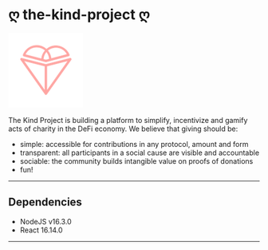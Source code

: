# ღ the-kind-project ღ

![Kind Logo](./assets/kind_light.png)

The Kind Project is building a platform to simplify, incentivize and gamify acts of charity in the DeFi economy. We believe that giving should be:

- simple: accessible for contributions in any protocol, amount and form 
- transparent: all participants in a social cause are visible and accountable
- sociable: the community builds intangible value on proofs of donations
- fun!


---

## Dependencies

* NodeJS v16.3.0
* React 16.14.0

---

<!-- #### [ 🏃‍♀️ Quick Start ](https://github.com/austintgriffith/scaffold-eth#%EF%B8%8F-quick-start)

#### [ 🔭 Learning Solidity ](https://github.com/austintgriffith/scaffold-eth#-learning-solidity)

#### [ 📡 Deploy ](https://github.com/austintgriffith/scaffold-eth#-deploy)

#### [ 📺 Frontend](https://github.com/austintgriffith/scaffold-eth#-frontend)

- [ 🛰 Providers ](https://github.com/austintgriffith/scaffold-eth#-providers)
- [ 🖇 Hooks ](https://github.com/austintgriffith/scaffold-eth#-hooks)
- [ 📦 Components ](https://github.com/austintgriffith/scaffold-eth#-components)
- [ 🖲 UI Library ](https://github.com/austintgriffith/scaffold-eth#-ui-library)
- [ ⛑ Helpers ](https://github.com/austintgriffith/scaffold-eth#-helpers)
- [ 🎚 Extras ](https://github.com/austintgriffith/scaffold-eth#-extras)
- <B> [ 🛳 Ship it! ](https://github.com/austintgriffith/scaffold-eth#-ship-it) </B>

#### [ 🚩 Challenges ](https://github.com/austintgriffith/scaffold-eth#-challenges)

- [ 🥩 Staking App](https://github.com/austintgriffith/scaffold-eth/tree/challenge-1-decentralized-staking)
- [ 🏵 Token Vendor ](https://github.com/austintgriffith/scaffold-eth/tree/challenge-2-token-vendor)

#### [ 👩‍💻 Examples & Tutorials ](https://github.com/austintgriffith/scaffold-eth#-examples-and-tutorials)

- [ 🎟 Simple NFT ](https://github.com/austintgriffith/scaffold-eth/tree/simple-nft-example)

#### [ Built with 🏗 scaffold-eth ](https://github.com/austintgriffith/scaffold-eth#-built-with--scaffold-eth)

- [ 🎨 Nifty.ink ](https://nifty.ink) ([code](https://github.com/austintgriffith/scaffold-eth/tree/nifty-ink-dev))
- [ 🧑‍🎤PunkWallet.io ](https://punkwallet.io/) ([code](https://github.com/austintgriffith/scaffold-eth/tree/punk-wallet))

#### [🌉 Infrastructure ](https://github.com/austintgriffith/scaffold-eth#-infrastructure)

- [ 🛰 The Graph ](https://github.com/austintgriffith/scaffold-eth#-using-the-graph)
- [ 🔬 Tenderly ](https://github.com/austintgriffith/scaffold-eth#-using-tenderly)
- [ 🌐 Etherscan ](https://github.com/austintgriffith/scaffold-eth#-etherscan)
- [ 🔶 Infura ](https://github.com/austintgriffith/scaffold-eth#-using-infura)
- 🟪 [ Blocknative ](https://github.com/austintgriffith/scaffold-eth#-blocknative)

|- <B> [ 📠 Legacy Content ](https://github.com/austintgriffith/scaffold-eth#-legacy-content) </B> - | - <B> [ 💬 Support Chat ](https://github.com/austintgriffith/scaffold-eth#-support-chat) </B> -|

[![Gitpod ready-to-code](https://img.shields.io/badge/Gitpod-ready--to--code-blue?logo=gitpod)](https://gitpod.io/#https://github.com/austintgriffith/scaffold-eth)

---

[![ethdenvervideo](https://user-images.githubusercontent.com/2653167/109873369-e2c58c00-7c2a-11eb-8adf-0ec4b8dcae1e.png)](https://youtu.be/33gnKe7ttCc?t=477)

---

---

---

# 🏃‍♀️ Quick Start

required: [Node](https://nodejs.org/dist/latest-v12.x/) plus [Yarn](https://classic.yarnpkg.com/en/docs/install/) and [Git](https://git-scm.com/downloads)

```bash
git clone https://github.com/austintgriffith/scaffold-eth.git
cd scaffold-eth
yarn install
yarn chain
```

> in a second terminal window:

```bash
cd scaffold-eth
yarn start
```

> in a third terminal window:

```bash
cd scaffold-eth
yarn deploy
```

🔏 Edit your smart contract `YourContract.sol` in `packages/hardhat/contracts`

📝 Edit your frontend `App.jsx` in `packages/react-app/src`

💼 Edit and add your deployment scripts in `packages/hardhat/deploy` - we are using [hardhat-deploy](https://www.npmjs.com/package/hardhat-deploy)

📱 Open http://localhost:3000 to see the app

🏗 scaffold-eth is a hackthon stack for quick product prototyping on Ethereum.

👩‍🔬 This scaffolding leverages state of the art tooling from the ecosystem.

🧪 It is a free standing dapp so you can learn by making small changes.

> _After installing_, your dev environment should look like this:

![image](https://user-images.githubusercontent.com/2653167/109870279-24ecce80-7c27-11eb-91f3-b2c4febac118.png)

> React dev server, HardHat blockchain, deploy terminal, code IDE, and frontend browser.

✏️ Make small changes to `YourContract.sol` and watch your app auto update!

🔁 You can `yarn deploy` any time and get a fresh new contract in the frontend:

![deploy](https://user-images.githubusercontent.com/2653167/93149199-f8fa8280-f6b2-11ea-9da7-3b26413ec8ab.gif)

💵 Each browser has an account in the top right and you can use the faucet (bottom left) to get ⛽️ testnet eth for gas:

![faucet](https://user-images.githubusercontent.com/2653167/93150077-6c04f880-f6b5-11ea-9ee8-5c646b5b7afc.gif)

🔨Once you have funds, you can call `setPurpose` on your contract and "write" to the `purpose` storage:

![setp](https://user-images.githubusercontent.com/2653167/93229761-2d625300-f734-11ea-9036-44a75429ef0c.gif)

Look for the [HardHat](https://hardhat.org) console.log() output in the `yarn chain` terminal:

![image](https://user-images.githubusercontent.com/2653167/93687934-2f534b80-fa7f-11ea-84b2-c0ba99533dc2.png)

> ⚗️ Spend some time tinkering with `YourContract.sol`

---

===================================================== [⏫ back to the top ⏫](https://github.com/austintgriffith/scaffold-eth#-scaffold-eth)

---

---

# 🔭 Learning Solidity

📕 Read the docs: https://docs.soliditylang.org

📚 Go through each topic from [solidity by example](https://solidity-by-example.org) editing `YourContract.sol` in **🏗 scaffold-eth**

- [Primitive Data Types](https://solidity-by-example.org/primitives/)
- [Mappings](https://solidity-by-example.org/mapping/)
- [Structs](https://solidity-by-example.org/structs/)
- [Modifiers](https://solidity-by-example.org/function-modifier/)
- [Events](https://solidity-by-example.org/events/)
- [Inheritance](https://solidity-by-example.org/inheritance/)
- [Payable](https://solidity-by-example.org/payable/)
- [Fallback](https://solidity-by-example.org/fallback/)

📧 Learn all the [Solidity globals and units](https://solidity.readthedocs.io/en/v0.6.6/units-and-global-variables.html)

👨‍🏫 Start super simple with a counter: `uint8 public count = 1;`

⬇️ Then a `function dec() public {}` that does a `count = count - 1;`

![image](https://user-images.githubusercontent.com/2653167/93150263-dae25180-f6b5-11ea-94e1-b24ab2a63fa5.png)

🔬 What happens when you subtract 1 from 0? Try it out in the app to see what happens!

![underflow](https://user-images.githubusercontent.com/2653167/93688066-46466d80-fa80-11ea-85df-81fbafa46575.gif)

🚽 UNDERFLOW!?! (🚑 [Solidity >0.8.0](https://docs.soliditylang.org/en/v0.8.0/) will catch this!)

🧫 You can iterate and learn as you go. Test your assumptions!

🔐 Global variables like `msg.sender` and `msg.value` are cryptographically backed and can be used to make rules

📝 Keep this [cheat sheet](https://solidity.readthedocs.io/en/v0.7.0/cheatsheet.html?highlight=global#global-variables) handy

⏳ Maybe we could use `block.timestamp` or `block.number` to track time in our contract

🔏 Or maybe keep track of an `address public owner;` then make a rule like `require( msg.sender == owner );` for an important function

🧾 Maybe create a smart contract that keeps track of a `mapping ( address => uint256 ) public balance;`

🏦 It could be like a decentralized bank that you `function deposit() public payable {}` and `withdraw()`

📟 Events are really handy for signaling to the frontend. [Read more about events here.](https://solidity-by-example.org/0.6/events/)

📲 Spend some time in `App.jsx` in `packages/react-app/src` and learn about the 🛰 [Providers](https://github.com/austintgriffith/scaffold-eth#-web3-providers)

⚠️ Big numbers are stored as objects: `formatEther` and `parseEther` (ethers.js) will help with WEI->ETH and ETH->WEI.

🧳 The single page (searchable) [ethers.js docs](https://docs.ethers.io/v5/single-page/) are pretty great too.

🐜 The UI framework `Ant Design` has a [bunch of great components](https://ant.design/components/overview/).

📃 Check the console log for your app to see some extra output from hooks like `useContractReader` and `useEventListener`.

🏗 You'll notice the `<Contract />` component that displays the dynamic form as scaffolding for interacting with your contract.

🔲 Try making a `<Button/>` that calls `writeContracts.YourContract.setPurpose("👋 Hello World")` to explore how your UI might work...

💬 Wrap the call to `writeContracts` with a `tx()` helper that uses BlockNative's [Notify.js](https://www.blocknative.com/notify).

🧬 Next learn about [structs](https://solidity-by-example.org/0.6/structs/) in Solidity.

🗳 Maybe an make an array `YourStructName[] public proposals;` that could call be voted on with `function vote() public {}`

🔭 Your dev environment is perfect for _testing assumptions_ and learning by prototyping.

📝 Next learn about the [fallback function](https://solidity-by-example.org/0.6/fallback/)

💸 Maybe add a `receive() external payable {}` so your contract will accept ETH?

🚁 OH! Programming decentralized money! 😎 So rad!

---

===================================================== [⏫ back to the top ⏫](https://github.com/austintgriffith/scaffold-eth#-scaffold-eth)

---

---

# 📡 Deploy

🛰 Ready to deploy to a testnet? Change the `defaultNetwork` in `packages/hardhat/hardhat.config.js`

🔐 Generate a deploy account with `yarn generate` and view it with `yarn account`

💵 Fund your deployer account (pro tip: use an [instant wallet](https://instantwallet.io) to send funds to the QR code from `yarn account`)

> Deploy your contract:

```bash
yarn deploy
```

## hardhat-deploy

scaffold-eth now uses [hardhat-deploy](https://www.npmjs.com/package/hardhat-deploy), a hardhat plugin by [wighawag](https://twitter.com/wighawag?lang=en) that gives your hardhat deployments super-powers!

When you run `yarn deploy`, the scripts in `/packages/hardhat/deploy` are run in alphabetical order (by default - more fine-grained controls in the hardhat-deploy docs). You can deploy contracts, interact with contracts & send ETH - whatever you want!

Deployment metadata is stored in the `/deployments` folder, and automatically copied to `/packages/react-app/src/contracts/hardhat_contracts.json` via the `--export-all` flag in the `yarn deploy` command (see `/packages/hardhat/packagen.json`).

Crucially, this information is stored by network, so if you redeploy contracts on a new network (e.g. on testnet, after running locally), your local deployments are still tracked.

---

===================================================== [⏫ back to the top ⏫](https://github.com/austintgriffith/scaffold-eth#-scaffold-eth)

---

---

# 📺 Frontend

> Edit your frontend `App.jsx` in `packages/react-app/src`

📡 Make sure your `targetNetwork` is the same as 👷‍♀️ HardHat's `defaultNetwork` (where you deployed your contracts).

![image](https://user-images.githubusercontent.com/2653167/110500412-68778a80-80b6-11eb-91bd-194d47d62771.png)

🤡 Adjust your debugging settings as needed:

![image](https://user-images.githubusercontent.com/2653167/110499550-95776d80-80b5-11eb-8024-287878b180d5.png)

---

## 🔏 Providers & Signers:

### Providers

Providers are your connections to different blockchains. scaffold-eth uses [ethers.js providers](https://docs.ethers.io/v5/api/providers/).

The frontend has three different providers that provide different levels of access to different chains:

`mainnetProvider`: (read only) [Alchemy](https://alchemyapi.io/) or [Infura](https://infura.io/) connection to main [Ethereum](https://ethereum.org/developers/) network (and contracts already deployed like [DAI](https://etherscan.io/address/0x6b175474e89094c44da98b954eedeac495271d0f#code) or [Uniswap](https://etherscan.io/address/0x2a1530c4c41db0b0b2bb646cb5eb1a67b7158667)).

`localProvider`: local [HardHat](https://hardhat.org) accounts, used to read from _your_ contracts (`.env` file points you at testnet or mainnet)

We use `ethers.providers.StaticJsonRpcProvider` when instantiating providers from RPCs where we are confident that the chainId won't change to save on network calls :)

`injectedProvider`: your personal [MetaMask](https://metamask.io/download.html), [WalletConnect](https://walletconnect.org/apps) via [Argent](https://www.argent.xyz/), connected using [web3modal](https://github.com/Web3Modal/web3modal).

![image](https://user-images.githubusercontent.com/2653167/110499705-bc35a400-80b5-11eb-826d-44815b89296c.png)

### Signers

From the [ethers.js docs...](https://docs.ethers.io/v5/api/signer/)

A Signer in ethers is an abstraction of an Ethereum Account, which can be used to sign messages and transactions and send signed transactions to the Ethereum Network to execute state changing operations.

scaffold-eth now uses signers for user operations, either using injectedProvider.getSigner(), or using a Burner Signer created and stored in localStorage (all handled by the `useUserSigner` hook!)

### When should I use a provider and when should I use a signer?

If you are only reading data, use a provider. If you need to make transactions, or sign things, use a Signer.

---

## 🖇 Hooks:

![image](https://user-images.githubusercontent.com/2653167/110499834-dcfdf980-80b5-11eb-9d2d-de7046bf5c2b.png)

Commonly used Ethereum hooks located in `packages/react-app/src/`:

`usePoller(fn, delay)`: runs a function on app load and then on a custom interval

```jsx
usePoller(() => {
  //do something cool at start and then every three seconds
}, 3000);
```

`useOnBlock(provider, fn, args)`: runs a function on app load and then on every new block for a provider

```jsx
useOnBlock(mainnetProvider, () => {
  console.log(`⛓ A new mainnet block is here!`);
});
```

<br/>

`useUserSigner(injectedProviderOrSigner, localProvider)`: returns the signer associated with an injected web3 provider; if injectedProvider is null, generates a burner signer (stored in local storage)

```js
const userSigner = useUserSigner(injectedProvider, localProvider);
```

<br/>

`useBalance(address, provider, [pollTime])`: poll for the balance of an address from a provider

```js
const localBalance = useBalance(address, localProvider);
```

<br/>

`useBlockNumber(provider,[pollTime])`: get current block number from a provider

```js
const blockNumber = useBlockNumber(props.provider);
```

<br/>

`useGasPrice([speed])`: gets current "fast" price from [ethgasstation](https://ethgasstation.info)

```js
const gasPrice = useGasPrice();
```

<br/>

`useExchangePrice(mainnetProvider, [pollTime])`: gets current price of Ethereum on the Uniswap exchange

```js
const price = useExchangePrice(mainnetProvider);
```

<br/>

`useContractLoader(provider)`: loads your smart contract interface, for contracts on the provider's chain.

This will use contracts deployed from `packages/hardhat` (which are exported to `src/contracts/hardhat_contracts.json`), as well as external contract information, which can be added to `src/contracts/external_contracts.js`. Note that you can override both of these by passing `hardhatContracts` or `externalContracts` to the second config parameter of `useContractLoader` (see those files for the required format).

```js
const readContracts = useContractLoader(localProvider);
const writeContracts = useContractLoader(injectedProvider);
const writeContracts = useContractLoader(injectedProvider, { chainId: 1 }); // fix the chainId (even if the provider is on a different chain)
const writeContracts = useContractLoader(injectedProvider, {
  networkName: "localhost",
}); // fix the hardhat network name (even if the provider is on a different chain)
const writeContracts = useContractLoader(injectedProvider, {
  customAddresses: { EXAMPLE: "0xADDRESS" },
}); // over-ride the address

// Pass custom contracts
const ERC20ABI = [
  "function balanceOf(address owner) view returns (uint256)",
  "function decimals() view returns (uint8)",
  "function symbol() view returns (string)",
  "function transfer(address to, uint amount) returns (boolean)",
  "event Transfer(address indexed from, address indexed to, uint amount)",
];
const ERC20ContractMetadata = {
  1: {
    contracts: {
      DAI: {
        address: "0x6B175474E89094C44Da98b954EedeAC495271d0F",
        abi: ERC20ABI,
      },
      UNI: {
        address: "0x1f9840a85d5aF5bf1D1762F925BDADdC4201F984",
        abi: ERC20ABI,
      },
    },
  },
};

const writeContracts = useContractLoader(injectedProvider, { chainId: 1
  externalContracts: ERC20ContractMetadata,
});
```

<br/>

`useContractReader(contracts, contractName, variableName, [pollTime])`: reads a variable from your contract and keeps it in the state

```js
const title = useContractReader(props.readContracts, contractName, "title");
const owner = useContractReader(props.readContracts, contractName, "owner");
```

<br/>

`useEventListener(contracts, contractName, eventName, [provider], [startBlock])`: listens for events from a smart contract and keeps them in the state

```js
const ownerUpdates = useEventListener(
  readContracts,
  contractName,
  "UpdateOwner",
  props.localProvider,
  1
);
```

---

## 📦 Components:

![image](https://user-images.githubusercontent.com/2653167/110500019-04ed5d00-80b6-11eb-97a4-74068fa90846.png)

Your commonly used React Ethereum components located in `packages/react-app/src/`:

<br/>

📬 `<Address />`: A simple display for an Ethereum address that uses a [Blockie](https://www.npmjs.com/package/ethereum-blockies), lets you copy, and links to [Etherescan](https://etherscan.io/).

```jsx
  <Address value={address} />
  <Address value={address} size="short" />
  <Address value={address} size="long" blockexplorer="https://blockscout.com/poa/xdai/address/"/>
  <Address value={address} ensProvider={mainnetProvider}/>
```

![ensaddress](https://user-images.githubusercontent.com/2653167/80522487-e375fd80-8949-11ea-84fd-0de3eab5cd03.gif)

<br/>

🖋 `<AddressInput />`: An input box you control with useState for an Ethereum address that uses a [Blockie](https://www.npmjs.com/package/ethereum-blockies) and ENS lookup/display.

```jsx
  const [ address, setAddress ] = useState("")
  <AddressInput
    value={address}
    ensProvider={props.ensProvider}
    onChange={(address)=>{
      setAddress(address)
    }}
  />
```

<br/>

💵 `<Balance />`: Displays the balance of an address in either dollars or decimal.

```jsx
<Balance
  address={address}
  provider={injectedProvider}
  dollarMultiplier={price}
/>
```

![balance](https://user-images.githubusercontent.com/2653167/80522919-86c71280-894a-11ea-8f61-70bac7a72106.gif)

<br/>

<br/>

👤 `<Account />`: Allows your users to start with an Ethereum address on page load but upgrade to a more secure, injected provider, using [Web3Modal](https://web3modal.com/). It will track your `address` and `localProvider` in your app's state:

```jsx
const [address, setAddress] = useState();
const [injectedProvider, setInjectedProvider] = useState();
const price = useExchangePrice(mainnetProvider);
```

```jsx
<Account
  address={address}
  setAddress={setAddress}
  localProvider={localProvider}
  injectedProvider={injectedProvider}
  setInjectedProvider={setInjectedProvider}
  dollarMultiplier={price}
/>
```

![account](https://user-images.githubusercontent.com/2653167/80527048-fdffa500-8950-11ea-9a0f-576be87e4368.gif)

> 💡 **Notice**: the `<Account />` component will call `setAddress` and `setInjectedProvider` for you.

---

===================================================== [⏫ back to the top ⏫](https://github.com/austintgriffith/scaffold-eth#-scaffold-eth)

---

## 🖲 UI Library

🐜 [Ant.design](https://ant.design/components/button/) is a fantastic UI library with components like the [grids](https://ant.design/components/grid/), [menus](https://ant.design/components/menu/), [dates](https://ant.design/components/date-picker/), [times](https://ant.design/components/time-picker/), [buttons](https://ant.design/components/button/), etc.

---

## ⛑ Helpers:

`Transactor`: The transactor returns a `tx()` function to make running and tracking transactions as simple and standardized as possible. We will bring in [BlockNative's Notify](https://www.blocknative.com/notify) library to track our testnet and mainnet transactions.

```js
const tx = Transactor(props.injectedProvider, props.gasPrice);
```

Then you can use the `tx()` function to send funds and write to your smart contracts:

```js
tx({
  to: readContracts[contractName].address,
  value: parseEther("0.001"),
});
```

```js
tx(writeContracts["SmartContractWallet"].updateOwner(newOwner));
```

> ☢️ **Warning**: You will need to update the configuration for `react-app/src/helpers/Transactor.js` to use _your_ [BlockNative dappId](https://www.blocknative.com/notify)

---

## 🎚 Extras:

🔑 Create wallet links to your app with `yarn wallet` and `yarn fundedwallet`

⬇️ Installing a new package to your frontend? You need to `cd packages/react-app` and then `yarn add PACKAGE`

⬇️ Installing a new package to your backend? You need to `cd packages/hardhat` and then `yarn add PACKAGE`

---

## 🛳 Ship it!

You can deploy your app with:

```bash

# packge up the static site:

yarn build

# ship it!

yarn surge

OR

yarn s3

OR

yarn ipfs
```

🚀 Good luck!

---

===================================================== [⏫ back to the top ⏫](https://github.com/austintgriffith/scaffold-eth#-scaffold-eth)

---

---

## 🚩 Challenges

1. [ 🥩 Decentralized Staking App ](https://github.com/austintgriffith/scaffold-eth/tree/challenge-1-decentralized-staking)

2. [ 🏵 Token Vendor ](https://github.com/austintgriffith/scaffold-eth/tree/challenge-2-token-vendor)

---

===================================================== [⏫ back to the top ⏫](https://github.com/austintgriffith/scaffold-eth#-scaffold-eth)

---

---

## 📡 Examples and Tutorials

(todo: insert all the cool active branches)

| <M> [ tenderly ](https://github.com/austintgriffith/scaffold-eth/tree/tenderly)                 |
| ----------------------------------------------------------------------------------------------- |
| [ simple-nft-example ](https://github.com/austintgriffith/scaffold-eth/tree/simple-nft-example) |

^^^ ⛏ <b>PR</b> your 🏗 scaffold-eth branch!!! 🙏🙏🙏 ^^^

---

# Subgraph

[The Graph](https://thegraph.com/docs/introduction) lets you process on-chain events to create a Subgraph, an easy to query graphQL endpoint!

scaffold-eth comes with a built in demo subgraph, as well as a local docker setup to run a graph-node locally.

[![thegraphplayvideo](https://user-images.githubusercontent.com/2653167/101052782-4664ee00-3544-11eb-8805-887ad4d1406e.png)
](https://youtu.be/T5ylzOTkn-Q)

[ 🎥 here is another Graph speed run tutorial video ](https://youtu.be/T5ylzOTkn-Q)

** [Requires Docker](https://www.docker.com/products/docker-desktop) **

🚮 Clean up previous data:

```
yarn clean-graph-node
```

📡 Spin up a local graph node by running

```
yarn run-graph-node
```

📝 Create your local subgraph by running

```
yarn graph-create-local
```

This is only required once!

🚢 Deploy your local subgraph by running

```
yarn graph-ship-local
```

🖍️ Edit your local subgraph in `packages/subgraph/src`

Learn more about subgraph definition [here](https://thegraph.com/docs/define-a-subgraph)

🤩Deploy your contracts and your subgraph in one go by running:

```
yarn deploy-and-graph
```

---

# Services:

`/services` is a new (!) scaffold-eth package that pulls in backend services that you might need for local development, or even for production deployment.

## Graph node

graph-node lets you [run a node locally](https://thegraph.com/docs/quick-start#local-development).

```
run-graph-node // runs the graph node
remove-graph-node // stops the graph node
clean-graph-node // clears the local data
```

## Submodules

scaffold-eth uses [submodules](https://git-scm.com/book/en/v2/Git-Tools-Submodules) to pull in other repositories. These first need to be initiated.

```
yarn workspace @scaffold-eth/services submodule-init
```

## Optimism

[optimism.io](https://optimism.io) is an Optimistic Rollup. This submodule (of the [Optimism monorepo](https://github.com/ethereum-optimism/optimism)) runs a local chain, with an optimistic rollup.

To run the local setup...

** [Requires Docker](https://www.docker.com/products/docker-desktop) **

```
yarn workspace @scaffold-eth/services run-optimism
```

> The first time may take a while as the services build!

The underlying services are run in the background, so you won't see anything in the terminal, but you can use Docker Desktop to inspect them.

You can stop local optimism at any time by running:

```
yarn workspace @scaffold-eth/services stop-optimism
```

The local L1 and the Rollup are configured in both `/hardhat` and `/react-app` as `localOptimism` and `localOptimismL1`, so you can deploy and build out of the box!

Learn more about building on Optimism [here](https://community.optimism.io/docs/).

## Arbitrum

[Arbitrum](https://developer.offchainlabs.com/docs/developer_quickstart) is an Optimistic Rollup. This submodule (of the [Arbitrum monorepo](https://github.com/OffchainLabs/arbitrum)) runs a local chain, with an optimistic rollup.

To run the local setup...

** [Requires Docker](https://www.docker.com/products/docker-desktop) **

In one terminal:

```
yarn workspace @scaffold-eth/services arbitrum-init
yarn workspace @scaffold-eth/services arbitrum-build-l1
yarn workspace @scaffold-eth/services arbitrum-run-l1
```

In a second terminal:

```
yarn workspace @scaffold-eth/services arbitrum-init-l2
yarn workspace @scaffold-eth/services arbitrum-run-l2
```

> The first time may take a while as the services build!

To stop the processes, you can just run CTRL-C

The local L1 and the Rollup are configured in both `/hardhat` and `/react-app` as `localArbitrum` and `localArbitrumL1`, so you can deploy and build out of the box!

Learn more about building on Arbitrum [here](https://developer.offchainlabs.com/docs/developer_quickstart).

===================================================== [⏫ back to the top ⏫](https://github.com/austintgriffith/scaffold-eth#-scaffold-eth)

---

---

# 🔨 Built with 🏗 scaffold-eth:

[<H3>👩‍🎨 Nifty Ink</H3>](https://nifty.ink)

Paintings come to life as you "ink" new creations and trade them on Ethereum. A deep dive into 🖼 NFTs, 🐳 OpenSea, 🖍 react-canvas-draw, 🎨 react-color, and 🛬 onboarding user experience.

🏃‍♂️ SpeedRun 📹 (TODO)

[💾 Source Code ](https://github.com/austintgriffith/scaffold-eth/tree/nifty-ink-dev)

[<H3>🧙‍♂️ Instant Wallet</H3>](https://instantwallet.io)

An instant wallet running on xDAI insired by [xdai.io](https://xdai.io).

[💾 Source Code ](https://github.com/austintgriffith/scaffold-eth/tree/instantwallet-dev-session)

[<H3>🗳 Personal Token Voting</H3>](https://medium.com/@austin_48503/personal-token-voting-73b44a598d8e)

Poll your holders! Build an example emoji voting system with 🏗 <b>scaffold-eth</b>. 🔏 Cryptographically signed votes but tracked off-chain with 📡 Zapier and 📑 Google Sheets.

[🏃‍♂️ SpeedRun 📹 ](https://youtu.be/Q5zgxcQtwWI)

[💾 Source Code ](https://github.com/austintgriffith/scaffold-eth/tree/emoji-vote-dev)

^^^ ⛏ PLEASE <b>PR</b> your 🏗 scaffold-eth project in above!!! 🙏🙏🙏 ^^^

---

===================================================== [⏫ back to the top ⏫](https://github.com/austintgriffith/scaffold-eth#-scaffold-eth)

---

---

# 📟 Infrastructure

---

## 🔬 Using Tenderly

[Tenderly](https://tenderly.co) is a platform for monitoring, alerting and trouble-shooting smart contracts. They also have a hardhat plugin and CLI tool that can be helpful for local development!

Hardhat Tenderly [announcement blog](https://blog.tenderly.co/level-up-your-smart-contract-productivity-using-hardhat-and-tenderly/) for reference.

### Verifying contracts on Tenderly

scaffold-eth includes the hardhat-tenderly plugin. When deploying to any of the following networks:

```
["kovan","goerli","mainnet","rinkeby","ropsten","matic","mumbai","xDai","POA"]
```

You can verify contracts as part of a deployment script.

```
let verification = await tenderly.verify({
  name: contractName,
  address: contractAddress,
  network: targetNetwork,
});
```

Once verified, they will then be available to view on Tenderly!

[![TenderlyRun](https://user-images.githubusercontent.com/2653167/110502199-38c98200-80b8-11eb-8d79-a98bb1f39617.png)](https://www.youtube.com/watch?v=c04rrld1IiE&t=47s)

#### Exporting local Transactions

One of Tenderly's best features for builders is the ability to [upload local transactions](https://dashboard.tenderly.co/tx/main/0xb8f28a9cace2bdf6d10809b477c9c83e81ce1a1b2f75f35ddd19690bbc6612aa/local-transactions) so that you can use all of Tenderly's tools for analysis and debugging. You will need to create a [tenderly account](https://tenderly.co/) if you haven't already.

Exporting local transactions can be done using the [Tenderly CLI](https://github.com/tenderly/tenderly-cli). Installing the Tenderly CLI:

```
brew tap tenderly/tenderly
brew install tenderly
```

_See alternative installation steps [here](https://github.com/tenderly/tenderly-cli#installation)_

You need to log in and configure for your local chain (including any forking information) - this can be done from any directory, but it probably makes sense to do under `/packages/hardhat` to ensure that local contracts are also uploaded with the local transaction (see more below!)

```
cd packages/hardhat
tenderly login
tenderly export init
```

You can then take transaction hashes from your local chain and run the following from the `packages/hardhat` directory:

```
tenderly export <transactionHash>
```

Which will upload them to tenderly.co/dashboard!

Tenderly also allows users to debug smart contracts deployed to a local fork of some network (see `yarn fork`). To let Tenderly know that we are dealing with a fork, run the following command:

```
tenderly export init
```

CLI will ask you for your network's name and whether you are forking a public network. After choosing the right fork, your exporting will look something like this:

```
tenderly export <transactionHash> --export-network <networkName>
```

Note that `tenderly.yaml` file stores information about all networks that you initialized for exporting transactions. There can be multiple of them in a single file. You only need the `--export-network` if you have more than one network in your tenderly.yaml config!

**A quick note on local contracts:** if your local contracts are persisted in a place that Tenderly can find them, then they will also be uploaded as part of the local transaction `export`, which is one of the freshest features! We are using hardhat-deploy, which stores the contracts & meta-information in a `deployments` folder, so this should work out of the box.

Another pitfall when dealing with a local network (fork or not) is that you will not see the transaction hash if it fails. This happens because the hardhat detects an error while `eth_estimateGas` is executed. To prevent such behaviour, you can skip this estimation by passing a `gasLimit` override when making a call - an example of this is demonstrated in the `FunctionForm.jsx` file of the Contract component:

```
let overrides = {}
// Uncomment the next line if you want to skip the gas estimation for each transaction
// overrides.gasLimit = hexlify(1200000);
const returned = await tx(contractFunction(...args, overrides));
```

**One gotcha** - Tenderly does not (currently) support yarn workspaces, so any imported solidity contracts need to be local to `packages/hardhat` for your contracts to be exported. You can achieve this by using [`nohoist`](https://classic.yarnpkg.com/blog/2018/02/15/nohoist/) - this has been done for `hardhat` so that we can export `console.sol` - see the top-level `package.json` to see how!

```
"workspaces": {
  "packages": [
    "packages/*"
  ],
  "nohoist": [
    "**/hardhat",
    "**/hardhat/**"
  ]
}
```

---

## 🌐 Etherscan

hardhat-deploy lets you easily verify contracts on Etherscan, and we have added a helper script to `/packages/hardhat` to let you do that. Simply run:

```
yarn etherscan-verify --network <network_of_choice>
```

And all hardhat's deployed contracts with matching ABIs for that network will be automatically verified. Neat!

---

## 🔶 Using Infura

You will need to update the `constants.js` in `packages/react-app/src` with [your own Infura ID](https://infura.io).

---

## 🟪 Blocknative

> update the `BLOCKNATIVE_DAPPID` in `packages/react-app/src/constants.js` with [your own Blocknative DappID](https://docs.blocknative.com/notify)

---

===================================================== [⏫ back to the top ⏫](https://github.com/austintgriffith/scaffold-eth#-scaffold-eth)

---

---

## 📠 Legacy Content

[<h5>🧫 Building on Ethereum in 2020 (research for this repo)</h5> ](https://medium.com/@austin_48503/building-on-ethereum-in-2020-dca52eda5f00)

[![splash](https://user-images.githubusercontent.com/2653167/88085723-7ab2b180-cb43-11ea-832d-8db6efcbdc02.png)](https://www.youtube.com/watch?v=ShJZf5lsXiM&feature=youtu.be&t=19)

---

[<H6>Tutorial 1: 🛠 Programming Decentralized Money</H6>](https://medium.com/@austin_48503/programming-decentralized-money-300bacec3a4f)

Learn the basics of 🏗 <b>scaffold-eth</b> and building on <b>Ethereum</b>. 👷‍♂️ HardHat, 📦 create-eth-app, 🔥 hot reloading smart contracts, 🛰 providers, 🔗 hooks, 🎛 components, and building a decentralized application.
[🎥 Guided Tutorial](https://youtu.be/7rq3TPL-tgI)

---

<H6>Tutorial 2: 🏵 The Token</H6>

Learn about tokens. [coming soon] What is a token? Why is it cool? How can I deploy one? Exotic mechanisms? (todo)

---

[<H6>Tutorial 3: ⚖️ Minimum Viable Decentralized Exchange</H6>](https://medium.com/@austin_48503/%EF%B8%8F-minimum-viable-exchange-d84f30bd0c90)

Learn the basics of Automated Market Makers like 🦄 Uniswap. Learn how 💰Reserves affect the 📉 price, ⚖️ trading, and 💦 slippage from low liquidity.

[🏃‍♀️ SpeedRun 📹](https://youtu.be/eP5w6Ger1EQ)

---

[<H6>Tutorial 4: 🚀 Connecting ETH to IPFS</H6>](https://medium.com/@austin_48503/tl-dr-scaffold-eth-ipfs-20fa35b11c35)

Build a simple IPFS application in 🏗 <b>scaffold-eth</b> to learn more about distributed file storage and content addressing.
[🎥 Live Tutorial](https://youtu.be/vqrLr5eOjLo?t=342)

---

<H6>Tutorial 5: ⛽️GSN and Meta Transactions</H6>

Learn about to provide your users with better UX by abstracting away gas fees and blockchain mechanics. (todo)

---

[<H6>Tutorial 6: 🛰 Decentralized Deployment</H6>](https://medium.com/@austin_48503/decentralized-deployment-7d975c9d5016)

Learn how to deploy your smart contract to a production blockchain. Then deploy your applicaton to Surge, S3, and IPFS. Finally, register an ENS and point it at the decentralized content! [🎥 Live Tutorial](https://youtu.be/vqrLr5eOjLo?t=1350)

---

## 💬 Support Chat

Join the telegram [support chat 💬](https://t.me/joinchat/KByvmRe5wkR-8F_zz6AjpA) to ask questions and find others building with 🏗 scaffold-eth!

---

===================================================== [⏫ back to the top ⏫](https://github.com/austintgriffith/scaffold-eth#-scaffold-eth)

---
 -->